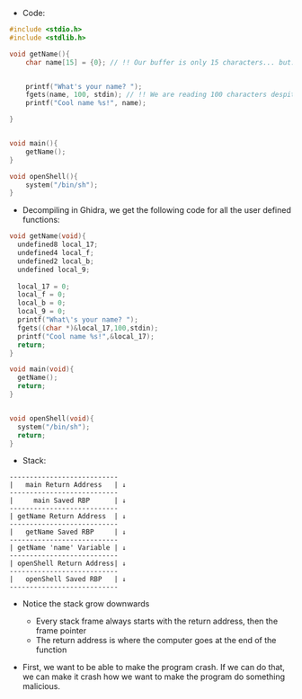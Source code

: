 * Code:
```c
#include <stdio.h>
#include <stdlib.h>

void getName(){
	char name[15] = {0}; // !! Our buffer is only 15 characters... but: !!


	printf("What's your name? ");
	fgets(name, 100, stdin); // !! We are reading 100 characters despite only being able to store 15 characters !!
	printf("Cool name %s!", name);

}


void main(){
	getName();
}

void openShell(){
	system("/bin/sh");
}

```
* Decompiling in Ghidra, we get the following code for all the user defined functions:
```c
void getName(void){
  undefined8 local_17;
  undefined4 local_f;
  undefined2 local_b;
  undefined local_9;
  
  local_17 = 0;
  local_f = 0;
  local_b = 0;
  local_9 = 0;
  printf("What\'s your name? ");
  fgets((char *)&local_17,100,stdin);
  printf("Cool name %s!",&local_17);
  return;
}

void main(void){
  getName();
  return;
}


void openShell(void){
  system("/bin/sh");
  return;
}
```

* Stack:
```
---------------------------
|   main Return Address   | ↓️  
---------------------------
|     main Saved RBP      | ↓
---------------------------
| getName Return Address  | ↓
---------------------------
|   getName Saved RBP     | ↓
---------------------------
| getName 'name' Variable | ↓
---------------------------
| openShell Return Address| ↓
---------------------------
|   openShell Saved RBP   | ↓
---------------------------
```
* Notice the stack grow downwards
	* Every stack frame always starts with the return address, then the frame pointer
	* The return address is where the computer goes at the end of the function


* First, we want to be able to make the program crash. If we can do that, we can make it crash how we want to make the program do something malicious.

